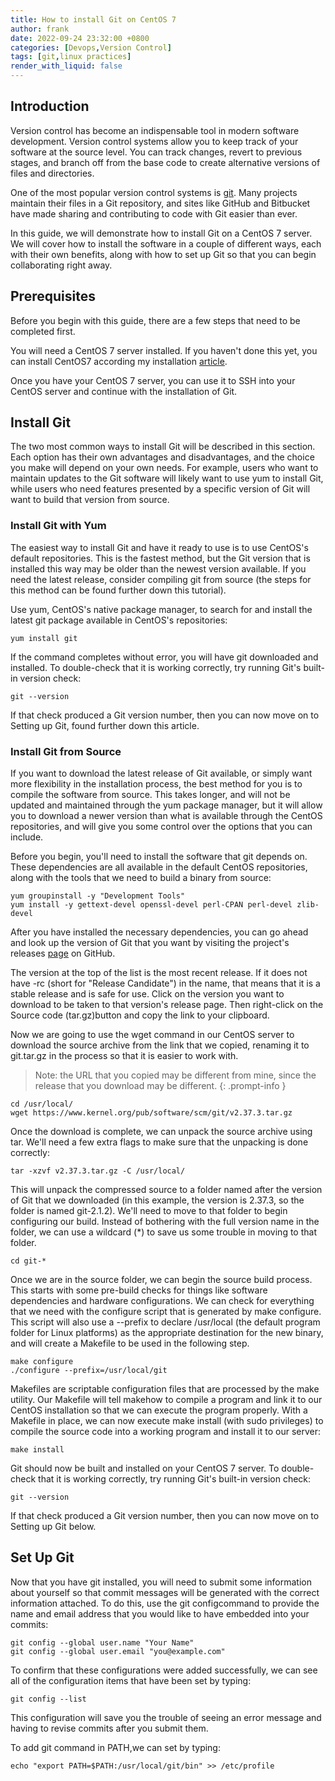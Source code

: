 ```yaml
---
title: How to install Git on CentOS 7
author: frank
date: 2022-09-24 23:32:00 +0800
categories: [Devops,Version Control]
tags: [git,linux practices]     
render_with_liquid: false
---
```


## Introduction
Version control has become an indispensable tool in modern software development. Version control systems allow you to keep track of your software at the source level. You can track changes, revert to previous stages, and branch off from the base code to create alternative versions of files and directories.

One of the most popular version control systems is [git](https://git-scm.com/). Many projects maintain their files in a Git repository, and sites like GitHub and Bitbucket have made sharing and contributing to code with Git easier than ever.

In this guide, we will demonstrate how to install Git on a CentOS 7 server. We will cover how to install the software in a couple of different ways, each with their own benefits, along with how to set up Git so that you can begin collaborating right away.

## Prerequisites
Before you begin with this guide, there are a few steps that need to be completed first.

You will need a CentOS 7 server installed. If you haven't done this yet, you can install CentOS7 according my installation [article](https://douer423.github.io/posts/How-to-create-CentOS7-in-VMWare-WorkStation/).

Once you have your CentOS 7 server, you can use it to SSH into your CentOS server and continue with the installation of Git.

## Install Git
The two most common ways to install Git will be described in this section. Each option has their own advantages and disadvantages, and the choice you make will depend on your own needs. For example, users who want to maintain updates to the Git software will likely want to use yum to install Git, while users who need features presented by a specific version of Git will want to build that version from source.

### Install Git with Yum

The easiest way to install Git and have it ready to use is to use CentOS's default repositories. This is the fastest method, but the Git version that is installed this way may be older than the newest version available. If you need the latest release, consider compiling git from source (the steps for this method can be found further down this tutorial).

Use yum, CentOS's native package manager, to search for and install the latest git package available in CentOS's repositories:
```shell
yum install git
```
If the command completes without error, you will have git downloaded and installed. To double-check that it is working correctly, try running Git's built-in version check:
```shell
git --version
```
If that check produced a Git version number, then you can now move on to Setting up Git, found further down this article.

### Install Git from Source
If you want to download the latest release of Git available, or simply want more flexibility in the installation process, the best method for you is to compile the software from source. This takes longer, and will not be updated and maintained through the yum package manager, but it will allow you to download a newer version than what is available through the CentOS repositories, and will give you some control over the options that you can include.

Before you begin, you'll need to install the software that git depends on. These dependencies are all available in the default CentOS repositories, along with the tools that we need to build a binary from source:

```shell
yum groupinstall -y "Development Tools"
yum install -y gettext-devel openssl-devel perl-CPAN perl-devel zlib-devel
```
After you have installed the necessary dependencies, you can go ahead and look up the version of Git that you want by visiting the project's releases [page](https://github.com/git/git/tags) on GitHub.

The version at the top of the list is the most recent release. If it does not have -rc (short for "Release Candidate") in the name, that means that it is a stable release and is safe for use. Click on the version you want to download to be taken to that version's release page. Then right-click on the Source code (tar.gz)button and copy the link to your clipboard.

Now we are going to use the wget command in our CentOS server to download the source archive from the link that we copied, renaming it to git.tar.gz in the process so that it is easier to work with.

>Note: the URL that you copied may be different from mine, since the release that you download may be different.
{: .prompt-info }

```shell
cd /usr/local/
wget https://www.kernel.org/pub/software/scm/git/v2.37.3.tar.gz
```
Once the download is complete, we can unpack the source archive using tar. We'll need a few extra flags to make sure that the unpacking is done correctly: 

```shell
tar -xzvf v2.37.3.tar.gz -C /usr/local/
```

This will unpack the compressed source to a folder named after the version of Git that we downloaded (in this example, the version is 2.37.3, so the folder is named git-2.1.2). We'll need to move to that folder to begin configuring our build. Instead of bothering with the full version name in the folder, we can use a wildcard (*) to save us some trouble in moving to that folder.

```shell
cd git-*
```
Once we are in the source folder, we can begin the source build process. This starts with some pre-build checks for things like software dependencies and hardware configurations. We can check for everything that we need with the configure script that is generated by make configure. This script will also use a --prefix to declare /usr/local (the default program folder for Linux platforms) as the appropriate destination for the new binary, and will create a Makefile to be used in the following step.

```shell
make configure
./configure --prefix=/usr/local/git
```

Makefiles are scriptable configuration files that are processed by the make utility. Our Makefile will tell makehow to compile a program and link it to our CentOS installation so that we can execute the program properly. With a Makefile in place, we can now execute make install (with sudo privileges) to compile the source code into a working program and install it to our server:

```shell
make install
```

Git should now be built and installed on your CentOS 7 server. To double-check that it is working correctly, try running Git's built-in version check:

```shell
git --version
```
If that check produced a Git version number, then you can now move on to Setting up Git below.

## Set Up Git
Now that you have git installed, you will need to submit some information about yourself so that commit messages will be generated with the correct information attached. To do this, use the git configcommand to provide the name and email address that you would like to have embedded into your commits:

```shell
git config --global user.name "Your Name"
git config --global user.email "you@example.com"
```

To confirm that these configurations were added successfully, we can see all of the configuration items that have been set by typing:
```shell
git config --list
```
This configuration will save you the trouble of seeing an error message and having to revise commits after you submit them.

To add git command in PATH,we can set by typing:
```shell
echo "export PATH=$PATH:/usr/local/git/bin" >> /etc/profile
```
